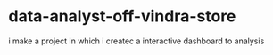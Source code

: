 # data-analyst-off-vindra-store
 i make a project in which i createc a interactive dashboard to analysis 
